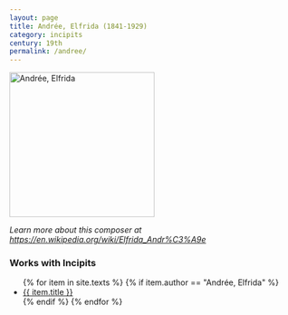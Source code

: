```yaml
---
layout: page
title: Andrée, Elfrida (1841-1929)
category: incipits
century: 19th
permalink: /andree/
---
```

<a title="Elfrida-Andree, IMSLP" href="https://imslp.org/wiki/File:Elfrida-Andree.jpg#filelinks"><img width="256" alt="Andrée, Elfrida" src="https://imslp.org/images/thumb/6/68/Elfrida-Andree.jpg/334px-Elfrida-Andree.jpg"></a>

*Learn more about this composer at <a href="https://en.wikipedia.org/wiki/Elfrida_Andr%C3%A9e" target="_blank">https://en.wikipedia.org/wiki/Elfrida_Andr%C3%A9e</a>*
<br/>

### Works with Incipits
<ul class="texts">
    {% for item in site.texts %}
      {% if item.author == "Andrée, Elfrida" %}
          <li class="text-title">
          <a href="{{ site.baseurl }}{{ item.url }}">
        {{ item.title }}
              </a>
    </li>
      {% endif %}
    {% endfor %}
</ul>
